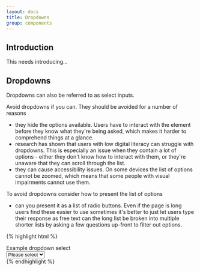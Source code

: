 ```yaml
---
layout: docs
title: Dropdowns
group: components
---
```


## Introduction

This needs introducing...

## Dropdowns

Dropdowns can also be referred to as select inputs.

Avoid dropdowns if you can. They should be avoided for a number of reasons

-   they hide the options available. Users have to interact with the element before they know what they're being asked, which makes it harder to comprehend things at a glance.
-   research has shown that users with low digital literacy can struggle with dropdowns. This is especially an issue when they contain a lot of options - either they don't know how to interact with them, or they're unaware that they can scroll through the list.
-   they can cause accessibility issues. On some devices the list of options cannot be zoomed, which means that some people with visual impairments cannot use them.

To avoid dropdowns consider how to present the list of options

-   can you present it as a list of radio buttons. Even if the page is long users find these easier to use sometimes it's better to just let users type their response as free text can the long list be broken into multiple shorter lists by asking a few questions up-front to filter out options.

{% highlight html %}

<div class="fieldset">
	<label for="exampleSelect1">Example dropdown select</label>
	<div class="select">
		<select id="exampleSelect1">
			<option value="Please select">Please select</option>
			<option value="Option #1">Option #1</option>
			<option value="Option #2">Option #2</option>
			<option value="Option #3">Option #3</option>
			<option value="Option #4">Option #4</option>
			<option value="Option #5">Option #5</option>
		</select>
	</div>
</div>
{% endhighlight %}
